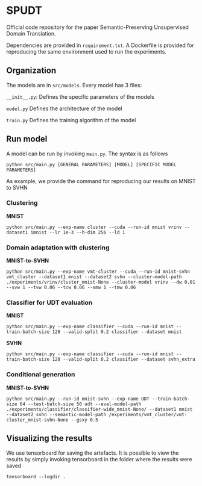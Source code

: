 # SPUDT

Official code repository for the paper Semantic-Preserving Unsupervised Domain Translation.

Dependencies are provided in `requirement.txt`. A Dockerfile is provided for reproducing the same environment used to run the experiments.

## Organization

The models are in `src/models`. Every model has 3 files:

`__init__.py`: Defines the specific parameters of the models

`model.py` Defines the architecture of the model

`train.py` Defines the training algorithm of the model

## Run model

A model can be run by invoking `main.py`. The syntax is as follows
```
python src/main.py [GENERAL PARAMETERS] [MODEL] [SPECIFIC MODEL PARAMETERS]
```

As example, we provide the command for reproducing our results on MNIST to SVHN

### Clustering
**MNIST**
```
python src/main.py --exp-name cluster --cuda --run-id mnist vrinv --dataset1 imnist --lr 1e-3 --h-dim 256 --ld 1
```

### Domain adaptation with clustering

**MNIST-to-SVHN**
```
python src/main.py --exp-name vmt-cluster --cuda --run-id mnist-svhn vmt_cluster --dataset1 mnist --dataset2 svhn --cluster-model-path ./experiments/vrinv/cluster_mnist-None --cluster-model vrinv --dw 0.01 --svw 1 --tvw 0.06 --tcw 0.06 --smw 1 --tmw 0.06
```


### Classifier for UDT evaluation

**MNIST**
```
python src/main.py --exp-name classifier --cuda --run-id mnist --train-batch-size 128 --valid-split 0.2 classifier --dataset mnist
```

**SVHN** 
```
python src/main.py --exp-name classifier --cuda --run-id mnist --train-batch-size 128 --valid-split 0.2 classifier --dataset svhn_extra
```

### Conditional generation

**MNIST-to-SVHN**
```
python src/main.py --run-id mnist-svhn --exp-name UDT --train-batch-size 64 --test-batch-size 50 udt --eval-model-path ./experiments/classifier/classifier-wide_mnist-None/ --dataset1 mnist --dataset2 svhn --semantic-model-path /experiments/vmt_cluster/vmt-cluster_mnist-svhn-None --gsxy 0.5
```

## Visualizing the results
We use tensorboard for saving the artefacts. It is possible to view the results by simply invoking tensorboard in the folder where the results were saved
```
tensorboard --logdir .
```
